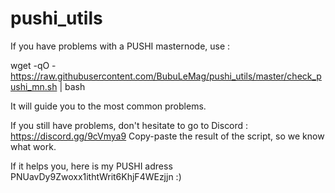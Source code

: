 # pushi_utils

If you have problems with a PUSHI masternode, use :

wget -qO - https://raw.githubusercontent.com/BubuLeMag/pushi_utils/master/check_pushi_mn.sh | bash

It will guide you to the most common problems.

If you still have problems, don't hesitate to go to Discord : https://discord.gg/9cVmya9
Copy-paste the result of the script, so we know what work.

If it helps you, here is my PUSHI adress PNUavDy9Zwoxx1ithtWrit6KhjF4WEzjjn
:)

